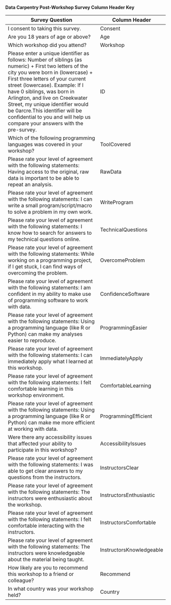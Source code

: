**Data Carpentry Post-Workshop Survey Column Header Key**  

Survey Question | Column Header
------------ | -------------
I consent to taking this survey. | Consent
Are you 18 years of age or above? | Age   
| Which workshop did you attend? | Workshop      |  
| Please enter a unique identifier as follows: Number of siblings (as numeric) + First two letters of the city you were born in (lowercase) + First three letters of your current street (lowercase). Example: If I have 0 siblings, was born in Arlington, and live on Creekwater Street, my unique identifier would be 0arcre.This identifier will be confidential to you and will help us compare your answers with the pre-survey.      | ID |   
| Which of the following programming languages was covered in your workshop?      | ToolCovered      |   
| Please rate your level of agreement with the following statements: Having access to the original, raw data is important to be able to repeat an analysis. | RawData      |   
| Please rate your level of agreement with the following statements: I can write a small program/script/macro to solve a problem in my own work. | WriteProgram      |  
| Please rate your level of agreement with the following statements: I know how to search for answers to my technical questions online. | TechnicalQuestions      |  
| Please rate your level of agreement with the following statements: While working on a programming project, if I get stuck, I can find ways of overcoming the problem. | OvercomeProblem      |  
| Please rate your level of agreement with the following statements: I am confident in my ability to make use of programming software to work with data. | ConfidenceSoftware      |  
| Please rate your level of agreement with the following statements: Using a programming language (like R or Python) can make my analyses easier to reproduce. | ProgrammingEasier      | 
| Please rate your level of agreement with the following statements: I can immediately apply what I learned at this workshop. | ImmediatelyApply      | 
| Please rate your level of agreement with the following statements: I felt comfortable learning in this workshop environment. | ComfortableLearning      |
| Please rate your level of agreement with the following statements: Using a programming language (like R or Python) can make me more efficient at working with data. | ProgrammingEfficient      |
| Were there any accessibility issues that affected your ability to participate in this workshop? | AccessibilityIssues      |  
| Please rate your level of agreement with the following statements: I was able to get clear answers to my questions from the instructors. | InstructorsClear      |
| Please rate your level of agreement with the following statements: The instructors were enthusiastic about the workshop. | InstructorsEnthusiastic     |
| Please rate your level of agreement with the following statements: I felt comfortable interacting with the instructors. | InstructorsComfortable     |
| Please rate your level of agreement with the following statements: The instructors were knowledgeable about the material being taught. | InstructorsKnowledgeable     | 
| How likely are you to recommend this workshop to a friend or colleague? | Recommend      |   
| In what country was your workshop held? | Country     |  

